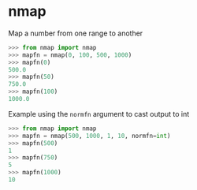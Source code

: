 # nmap

Map a number from one range to another

```python
>>> from nmap import nmap
>>> mapfn = nmap(0, 100, 500, 1000)
>>> mapfn(0)
500.0
>>> mapfn(50)
750.0
>>> mapfn(100)
1000.0
```

Example using the `normfn` argument to cast output to int

```python
>>> from nmap import nmap
>>> mapfn = nmap(500, 1000, 1, 10, normfn=int)
>>> mapfn(500)
1
>>> mapfn(750)
5
>>> mapfn(1000)
10
```
